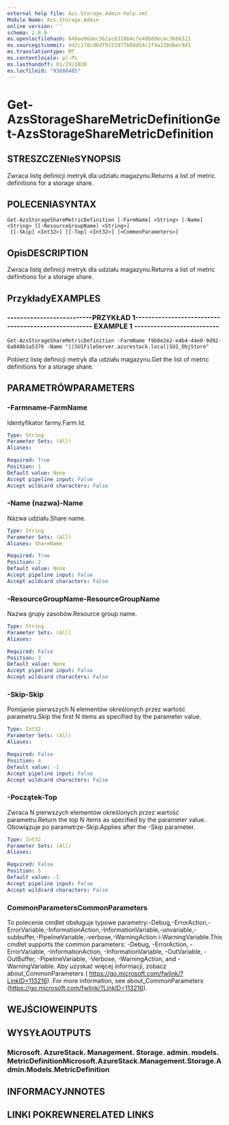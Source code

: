```yaml
---
external help file: Azs.Storage.Admin-help.xml
Module Name: Azs.Storage.Admin
online version: ''
schema: 2.0.0
ms.openlocfilehash: 646ee96dec361ac6318b4cfe48b80ec4c3686321
ms.sourcegitcommit: 4d2c178cd6df9151877b08d54c1f4a228dbec9d1
ms.translationtype: MT
ms.contentlocale: pl-PL
ms.lasthandoff: 01/29/2020
ms.locfileid: "93888405"
---
```

# <span data-ttu-id="0768b-101">Get-AzsStorageShareMetricDefinition</span><span class="sxs-lookup"><span data-stu-id="0768b-101">Get-AzsStorageShareMetricDefinition</span></span>

## <span data-ttu-id="0768b-102">STRESZCZENIe</span><span class="sxs-lookup"><span data-stu-id="0768b-102">SYNOPSIS</span></span>
<span data-ttu-id="0768b-103">Zwraca listę definicji metryk dla udziału magazynu.</span><span class="sxs-lookup"><span data-stu-id="0768b-103">Returns a list of metric definitions for a storage share.</span></span>

## <span data-ttu-id="0768b-104">POLECENIA</span><span class="sxs-lookup"><span data-stu-id="0768b-104">SYNTAX</span></span>

```
Get-AzsStorageShareMetricDefinition [-FarmName] <String> [-Name] <String> [[-ResourceGroupName] <String>]
 [[-Skip] <Int32>] [[-Top] <Int32>] [<CommonParameters>]
```

## <span data-ttu-id="0768b-105">Opis</span><span class="sxs-lookup"><span data-stu-id="0768b-105">DESCRIPTION</span></span>
<span data-ttu-id="0768b-106">Zwraca listę definicji metryk dla udziału magazynu.</span><span class="sxs-lookup"><span data-stu-id="0768b-106">Returns a list of metric definitions for a storage share.</span></span>

## <span data-ttu-id="0768b-107">Przykłady</span><span class="sxs-lookup"><span data-stu-id="0768b-107">EXAMPLES</span></span>

### <span data-ttu-id="0768b-108">--------------------------PRZYKŁAD 1--------------------------</span><span class="sxs-lookup"><span data-stu-id="0768b-108">-------------------------- EXAMPLE 1 --------------------------</span></span>
```
Get-AzsStorageShareMetricDefinition -FarmName f9b8e2e2-e4b4-44e0-9d92-6a848b1a5376 -Name "||SU1FileServer.azurestack.local|SU1_ObjStore"
```

<span data-ttu-id="0768b-109">Pobierz listę definicji metryk dla udziału magazynu.</span><span class="sxs-lookup"><span data-stu-id="0768b-109">Get the list of metric definitions for a storage share.</span></span>

## <span data-ttu-id="0768b-110">PARAMETRÓW</span><span class="sxs-lookup"><span data-stu-id="0768b-110">PARAMETERS</span></span>

### <span data-ttu-id="0768b-111">-Farmname</span><span class="sxs-lookup"><span data-stu-id="0768b-111">-FarmName</span></span>
<span data-ttu-id="0768b-112">Identyfikator farmy.</span><span class="sxs-lookup"><span data-stu-id="0768b-112">Farm Id.</span></span>

```yaml
Type: String
Parameter Sets: (All)
Aliases: 

Required: True
Position: 1
Default value: None
Accept pipeline input: False
Accept wildcard characters: False
```

### <span data-ttu-id="0768b-113">-Name (nazwa)</span><span class="sxs-lookup"><span data-stu-id="0768b-113">-Name</span></span>
<span data-ttu-id="0768b-114">Nazwa udziału.</span><span class="sxs-lookup"><span data-stu-id="0768b-114">Share name.</span></span>

```yaml
Type: String
Parameter Sets: (All)
Aliases: ShareName

Required: True
Position: 2
Default value: None
Accept pipeline input: False
Accept wildcard characters: False
```

### <span data-ttu-id="0768b-115">-ResourceGroupName</span><span class="sxs-lookup"><span data-stu-id="0768b-115">-ResourceGroupName</span></span>
<span data-ttu-id="0768b-116">Nazwa grupy zasobów.</span><span class="sxs-lookup"><span data-stu-id="0768b-116">Resource group name.</span></span>

```yaml
Type: String
Parameter Sets: (All)
Aliases: 

Required: False
Position: 3
Default value: None
Accept pipeline input: False
Accept wildcard characters: False
```

### <span data-ttu-id="0768b-117">-Skip</span><span class="sxs-lookup"><span data-stu-id="0768b-117">-Skip</span></span>
<span data-ttu-id="0768b-118">Pomijanie pierwszych N elementów określonych przez wartość parametru.</span><span class="sxs-lookup"><span data-stu-id="0768b-118">Skip the first N items as specified by the parameter value.</span></span>

```yaml
Type: Int32
Parameter Sets: (All)
Aliases: 

Required: False
Position: 4
Default value: -1
Accept pipeline input: False
Accept wildcard characters: False
```

### <span data-ttu-id="0768b-119">-Początek</span><span class="sxs-lookup"><span data-stu-id="0768b-119">-Top</span></span>
<span data-ttu-id="0768b-120">Zwraca N pierwszych elementów określonych przez wartość parametru.</span><span class="sxs-lookup"><span data-stu-id="0768b-120">Return the top N items as specified by the parameter value.</span></span>
<span data-ttu-id="0768b-121">Obowiązuje po parametrze-Skip.</span><span class="sxs-lookup"><span data-stu-id="0768b-121">Applies after the -Skip parameter.</span></span>

```yaml
Type: Int32
Parameter Sets: (All)
Aliases: 

Required: False
Position: 5
Default value: -1
Accept pipeline input: False
Accept wildcard characters: False
```

### <span data-ttu-id="0768b-122">CommonParameters</span><span class="sxs-lookup"><span data-stu-id="0768b-122">CommonParameters</span></span>
<span data-ttu-id="0768b-123">To polecenie cmdlet obsługuje typowe parametry:-Debug,-ErrorAction,-ErrorVariable,-InformationAction,-InformationVariable,-unvariable,-subbuffer,-PipelineVariable,-verbose,-WarningAction i-WarningVariable.</span><span class="sxs-lookup"><span data-stu-id="0768b-123">This cmdlet supports the common parameters: -Debug, -ErrorAction, -ErrorVariable, -InformationAction, -InformationVariable, -OutVariable, -OutBuffer, -PipelineVariable, -Verbose, -WarningAction, and -WarningVariable.</span></span> <span data-ttu-id="0768b-124">Aby uzyskać więcej informacji, zobacz about_CommonParameters ( https://go.microsoft.com/fwlink/?LinkID=113216) .</span><span class="sxs-lookup"><span data-stu-id="0768b-124">For more information, see about_CommonParameters (https://go.microsoft.com/fwlink/?LinkID=113216).</span></span>

## <span data-ttu-id="0768b-125">WEJŚCIOWE</span><span class="sxs-lookup"><span data-stu-id="0768b-125">INPUTS</span></span>

## <span data-ttu-id="0768b-126">WYSYŁA</span><span class="sxs-lookup"><span data-stu-id="0768b-126">OUTPUTS</span></span>

### <span data-ttu-id="0768b-127">Microsoft. AzureStack. Management. Storage. admin. models. MetricDefinition</span><span class="sxs-lookup"><span data-stu-id="0768b-127">Microsoft.AzureStack.Management.Storage.Admin.Models.MetricDefinition</span></span>

## <span data-ttu-id="0768b-128">INFORMACYJN</span><span class="sxs-lookup"><span data-stu-id="0768b-128">NOTES</span></span>

## <span data-ttu-id="0768b-129">LINKI POKREWNE</span><span class="sxs-lookup"><span data-stu-id="0768b-129">RELATED LINKS</span></span>

